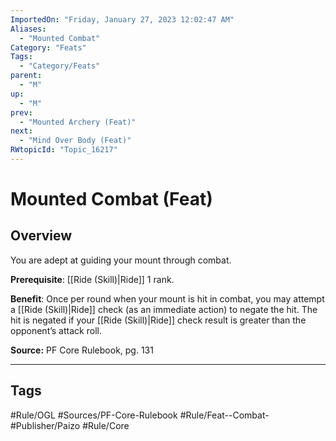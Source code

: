 ```yaml
---
ImportedOn: "Friday, January 27, 2023 12:02:47 AM"
Aliases:
  - "Mounted Combat"
Category: "Feats"
Tags:
  - "Category/Feats"
parent:
  - "M"
up:
  - "M"
prev:
  - "Mounted Archery (Feat)"
next:
  - "Mind Over Body (Feat)"
RWtopicId: "Topic_16217"
---
```

# Mounted Combat (Feat)
## Overview
You are adept at guiding your mount through combat.

**Prerequisite**: [[Ride (Skill)|Ride]] 1 rank.

**Benefit**: Once per round when your mount is hit in combat, you may attempt a [[Ride (Skill)|Ride]] check (as an immediate action) to negate the hit. The hit is negated if your [[Ride (Skill)|Ride]] check result is greater than the opponent’s attack roll.

**Source:** PF Core Rulebook, pg. 131


---
## Tags
#Rule/OGL #Sources/PF-Core-Rulebook #Rule/Feat--Combat- #Publisher/Paizo #Rule/Core

